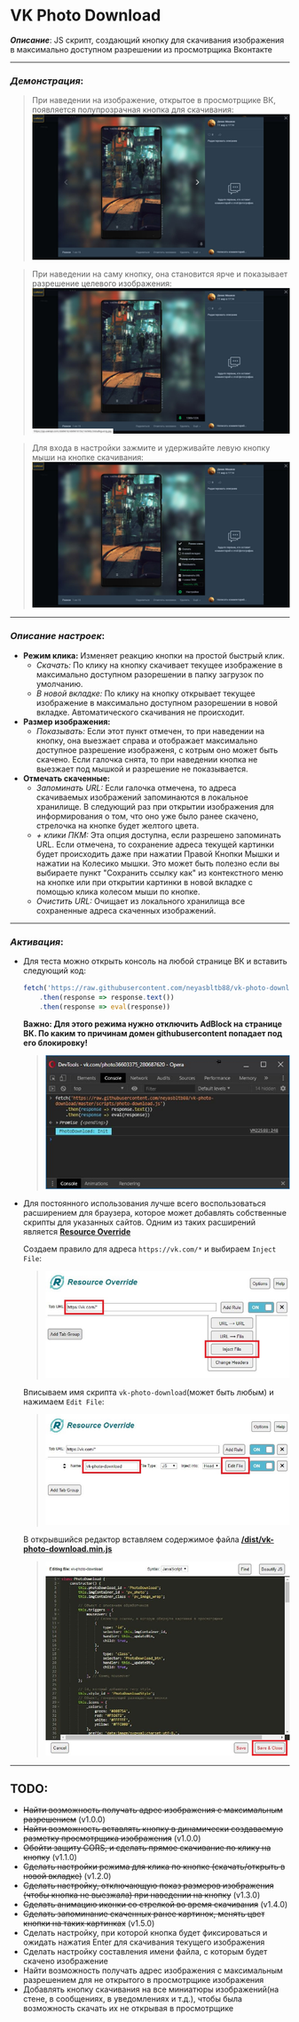# VK Photo Download

***Описание***:
JS скрипт, создающий кнопку для скачивания изображения в максимально доступном разрешении из просмотрщика Вконтакте

***

### ***Демонстрация***:

> При наведении на изображение, открытое в просмотрщике ВК, появляется полупрозрачная кнопка для скачивания:
![Состояние кнопки при наведении на изображение](https://raw.githubusercontent.com/neyasbltb88/vk-photo-download/master/img/1.jpg "Состояние кнопки при наведении на изображение")

> При наведении на саму кнопку, она становится ярче и показывает разрешение целевого изображения:
![Состояние кнопки при наведении на нее](https://raw.githubusercontent.com/neyasbltb88/vk-photo-download/master/img/2.jpg "Состояние кнопки при наведении на нее")

> Для входа в настройки зажмите и удерживайте левую кнопку мыши на кнопке скачивания:
![Состояние кнопки в режиме настроек](https://raw.githubusercontent.com/neyasbltb88/vk-photo-download/master/img/2.1.jpg "Состояние кнопки в режиме настроек")

***

### ***Описание настроек***:
- **Режим клика:** Изменяет реакцию кнопки на простой быстрый клик.
  - *Скачать:* По клику на кнопку скачивает текущее изображение в максимально доступном разорешении в папку загрузок по умолчанию.
  - *В новой вкладке:* По клику на кнопку открывает текущее изображение в максимально доступном разорешении в новой вкладке. Автоматического скачивания не происходит.
- **Размер изображения:** 
  - *Показывать:* Если этот пункт отмечен, то при наведении на кнопку, она выезжает справа и отображает максимально доступное разрешение изображеня, с котрым оно может быть скачено. Если галочка снята, то при наведении кнопка не выезжает под мышкой и разрешение не показывается.
- **Отмечать скаченные:**
  - *Запоминать URL:* Если галочка отмечена, то адреса скачиваемых изображений запоминаются в локальное хранилище. В следующий раз при открытии изображения для информирования о том, что оно уже было ранее скачено, стрелочка на кнопке будет желтого цвета.
  - *+ клики ПКМ:* Эта опция доступна, если разрешено запоминать URL. Если отмечена, то сохранение адреса текущей картинки будет происходить даже при нажатии Правой Кнопки Мышки и нажатии на Колесико мышки. Это может быть полезно если вы выбираете пункт "Сохранить ссылку как" из контекстного меню на кнопке или при открытии картинки в новой вкладке с помощью клика колесом мыши по кнопке.
  - *Очистить URL:* Очищает из локального хранилища все сохраненные адреса скаченных изображений.

***

### ***Активация***:

- Для теста можно открыть консоль на любой странице ВК и вставить следующий код:
  ```js
  fetch('https://raw.githubusercontent.com/neyasbltb88/vk-photo-download/master/dist/vk-photo-download.min.js')
      .then(response => response.text())
      .then(response => eval(response))
  ```

  **Важно: Для этого режима нужно отключить AdBlock на странице ВК. По каким то причинам домен githubusercontent попадает под его блокировку!**

  > ![Вставка скрипта для активации в консоль](https://raw.githubusercontent.com/neyasbltb88/vk-photo-download/master/img/3.jpg "Вставка скрипта для активации в консоль")

- Для постоянного использования лучше всего воспользоваться расширением для браузера, которое может добавлять собственные скрипты для указанных сайтов.
  Одним из таких расширений является **[Resource Override](https://chrome.google.com/webstore/detail/resource-override/pkoacgokdfckfpndoffpifphamojphii?hl=ru)**

  Создаем правило для адреса `https://vk.com/*` и выбираем `Inject File`:
  > ![Конфигурация Resource Override](https://raw.githubusercontent.com/neyasbltb88/vk-photo-download/master/img/4.jpg "Конфигурация Resource Override")

  Вписываем имя скрипта `vk-photo-download`(может быть любым) и нажимаем `Edit File`:
  > ![Конфигурация Resource Override](https://raw.githubusercontent.com/neyasbltb88/vk-photo-download/master/img/5.jpg "Конфигурация Resource Override")

  В открывшийся редактор вставляем содержимое файла **[/dist/vk-photo-download.min.js](https://github.com/neyasbltb88/vk-photo-download/blob/master/dist/vk-photo-download.min.js)**
  > ![Конфигурация Resource Override](https://raw.githubusercontent.com/neyasbltb88/vk-photo-download/master/img/6.jpg "Конфигурация Resource Override")

***

## TODO:

* ~~Найти возможность получать адрес изображения с максимальным разрешением~~ (v1.0.0)
* ~~Найти возможность вставлять кнопку в динамически создаваемую разметку просмотрщика изображения~~ (v1.0.0)
* ~~Обойти защиту CORS, и сделать прямое скачивание по клику на кнопку~~ (v1.1.0)
* ~~Сделать настройки режима для клика по кнопке (скачать/открыть в новой вкладке)~~ (v1.2.0)
* ~~Сделать настройку, отключающую показ размеров изображения (чтобы кнопка не выезжала) при наведении на кнопку~~ (v1.3.0)
* ~~Сделать анимацию иконки со стрелкой во время скачивания~~ (v1.4.0)
* ~~Сделать запоминание скаченных ранее картинок, менять цвет кнопки на таких картинках~~ (v1.5.0)
* Сделать настройку, при которой кнопка будет фиксироваться и ожидать нажатия Enter для скачивания текущего изображения
* Сделать настройку составления имени файла, с которым будет скачено изображение
* Найти возможность получать адрес изображения с максимальным разрешением для не открытого в просмотрщике изображения
* Добавлять кнопку скачивания на все миниатюры изображений(на стене, в сообщениях, в уведомлениях и т.д.), чтобы была возможность скачать их не открывая в просмотрщике

